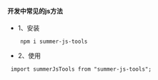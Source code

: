 #### 开发中常见的js方法
* 1、安装
```
    npm i summer-js-tools
```
* 2、使用
```
 import summerJsTools from "summer-js-tools";

```
